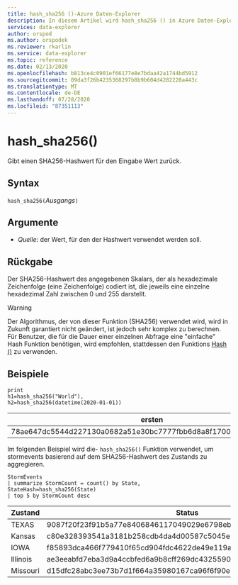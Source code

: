 ```yaml
---
title: hash_sha256 ()-Azure Daten-Explorer
description: In diesem Artikel wird hash_sha256 () in Azure Daten-Explorer beschrieben.
services: data-explorer
author: orspod
ms.author: orspodek
ms.reviewer: rkarlin
ms.service: data-explorer
ms.topic: reference
ms.date: 02/13/2020
ms.openlocfilehash: b813ce4c0901ef66177e8e7bdaa42a1744bd5912
ms.sourcegitcommit: 09da3f26b4235368297b8b9b604d4282228a443c
ms.translationtype: MT
ms.contentlocale: de-DE
ms.lasthandoff: 07/28/2020
ms.locfileid: "87351113"
---
```

# <a name="hash_sha256"></a>hash_sha256()

Gibt einen SHA256-Hashwert für den Eingabe Wert zurück.

## <a name="syntax"></a>Syntax

`hash_sha256(`*Ausgangs*`)`

## <a name="arguments"></a>Argumente

* *Quelle*: der Wert, für den der Hashwert verwendet werden soll.

## <a name="returns"></a>Rückgabe

Der SHA256-Hashwert des angegebenen Skalars, der als hexadezimale Zeichenfolge (eine Zeichenfolge) codiert ist, die jeweils eine einzelne hexadezimal Zahl zwischen 0 und 255 darstellt.

> [!WARNING]
> Der Algorithmus, der von dieser Funktion (SHA256) verwendet wird, wird in Zukunft garantiert nicht geändert, ist jedoch sehr komplex zu berechnen. Für Benutzer, die für die Dauer einer einzelnen Abfrage eine "einfache" Hash Funktion benötigen, wird empfohlen, stattdessen den Funktions [Hash ()](./hashfunction.md) zu verwenden.

## <a name="examples"></a>Beispiele

<!-- csl: https://help.kusto.windows.net/Samples -->
```kusto
print 
h1=hash_sha256("World"),
h2=hash_sha256(datetime(2020-01-01))
```

|ersten|Halbjahr|
|---|---|
|78ae647dc5544d227130a0682a51e30bc7777fbb6d8a8f17007463a3ecd1d524|ba666752dc1a20eb750b0eb64e780cc4c968bc9fb8813461c1d7e750f302d71d|

Im folgenden Beispiel wird die- `hash_sha256()` Funktion verwendet, um stormevents basierend auf dem SHA256-Hashwert des Zustands zu aggregieren. 

<!-- csl: https://help.kusto.windows.net/Samples -->
```kusto
StormEvents 
| summarize StormCount = count() by State, StateHash=hash_sha256(State)
| top 5 by StormCount desc
```

|Zustand|Status|Stormcount|
|---|---|---|
|TEXAS|9087f20f23f91b5a77e8406846117049029e6798ebbd0d38aea68da73a00ca37|4701|
|Kansas|c80e328393541a3181b258cdb4da4d00587c5045e8cf3bb6c8fdb7016b69cc2e|3166|
|IOWA|f85893dca466f779410f65cd904fdc4622de49e119ad4e7c7e4a291ceed1820b|2337|
|Illinois|ae3eeabfd7eba3d9a4ccbfed6a9b8cff269dc43255906476282e0184cf81b7fd|2022|
|Missouri|d15dfc28abc3ee73b7d1f664a35980167ca96f6f90e034db2a6525c0b8ba61b1|2016|
